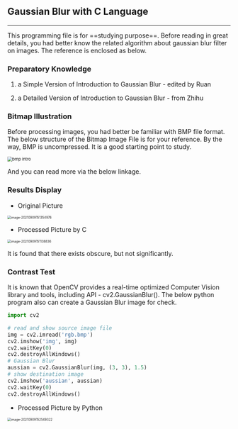 ## Gaussian Blur with C Language

------

This programming file is for ==studying purpose==. Before reading in great details, you had better know the related algorithm about gaussian blur filter on images. The reference is enclosed as below.

### Preparatory Knowledge

1. a Simple Version of Introduction to Gaussian Blur - edited by Ruan

[Gaussian Blur Algorithm]: https://www.ruanyifeng.com/blog/2012/11/gaussian_blur.html

2. a Detailed Version of Introduction to Gaussian Blur - from Zhihu

[Gaussian Blur Theory]: https://zhuanlan.zhihu.com/p/373560257

### Bitmap Illustration

Before processing images, you had better be familiar with BMP file format. The below structure of the Bitmap Image File is for your reference. By the way, BMP is uncompressed. It is a good starting point to study.

<img src="I:\03_C++_名企研发工程师领航就业计划_kaikeba\bmp intro.png" alt="bmp intro" style="zoom:67%;" />

And you can read more via the below linkage.

[BMP file format]: https://en.wikipedia.org/wiki/BMP_file_format

### Results Display

- Original Picture

<img src="C:\Users\von\AppData\Roaming\Typora\typora-user-images\image-20210909151354976.png" alt="image-20210909151354976" style="zoom:50%;" />

- Processed Picture by C

<img src="C:\Users\von\AppData\Roaming\Typora\typora-user-images\image-20210909151138836.png" alt="image-20210909151138836" style="zoom:50%;" />

It is found that there exists obscure, but not significantly.

### Contrast Test

It is known that OpenCV provides a real-time optimized Computer Vision library and tools, including API - cv2.GaussianBlur(). The below python program also can create a Gaussian Blur image for check.

```python
import cv2

# read and show source image file
img = cv2.imread('rgb.bmp')
cv2.imshow('img', img)
cv2.waitKey(0)
cv2.destroyAllWindows()
# Gaussian Blur
aussian = cv2.GaussianBlur(img, (3, 3), 1.5)
# show destination image
cv2.imshow('aussian', aussian)
cv2.waitKey(0)
cv2.destroyAllWindows()
```

- Processed Picture by Python

<img src="C:\Users\von\AppData\Roaming\Typora\typora-user-images\image-20210909152549322.png" alt="image-20210909152549322" style="zoom:50%;" />